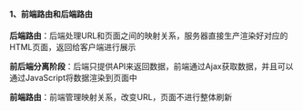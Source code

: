 #### 1、前端路由和后端路由

**后端路由**：后端处理URL和页面之间的映射关系，服务器直接生产渲染好对应的HTML页面，返回给客户端进行展示

**前后端分离阶段**：后端只提供API来返回数据，前端通过Ajax获取数据，并且可以通过JavaScript将数据渲染到页面中

**前端路由**：前端管理映射关系，改变URL，页面不进行整体刷新